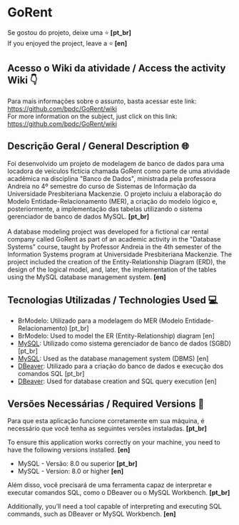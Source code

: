 # GoRent
Se gostou do projeto, deixe uma ⭐️<strong> [pt_br] </strong> <br>
If you enjoyed the project, leave a ⭐️<strong> [en] </strong>

<h2> Acesso o Wiki da atividade / Access the activity Wiki 👇 </h2>

Para mais informações sobre o assunto, basta acessar este link: https://github.com/bpdc/GoRent/wiki <br>
For more information on the subject, just click on this link: https://github.com/bpdc/GoRent/wiki <br>

<h2> Descrição Geral / General Description 🌐 </h2>

Foi desenvolvido um projeto de modelagem de banco de dados para uma locadora de veículos fictícia chamada GoRent como parte de uma atividade acadêmica na disciplina "Banco de Dados", ministrada pela professora Andreia no 4º semestre do curso de Sistemas de Informação da Universidade Presbiteriana Mackenzie. O projeto incluiu a elaboração do Modelo Entidade-Relacionamento (MER), a criação do modelo lógico e, posteriormente, a implementação das tabelas utilizando o sistema gerenciador de banco de dados MySQL. <strong> [pt_br] </strong>
<br>
<br>
A database modeling project was developed for a fictional car rental company called GoRent as part of an academic activity in the "Database Systems" course, taught by Professor Andreia in the 4th semester of the Information Systems program at Universidade Presbiteriana Mackenzie. The project included the creation of the Entity-Relationship Diagram (ERD), the design of the logical model, and, later, the implementation of the tables using the MySQL database management system. <strong> [en] </strong>

<h2> Tecnologias Utilizadas / Technologies Used 💻 </h2>

* BrModelo: Utilizado para a modelagem do MER (Modelo Entidade-Relacionamento) [pt_br]
* BrModelo: Used to model the ER (Entity-Relationship) diagram [en] 
* [MySQL](https://dev.mysql.com/doc/): Utilizado como sistema gerenciador de banco de dados (SGBD) [pt_br]
* [MySQL](https://dev.mysql.com/doc/): Used as the database management system (DBMS) [en]   
* [DBeaver](https://dbeaver.io/docs/): Utilizado para a criação do banco de dados e execução dos comandos SQL [pt_br]
* [DBeaver](https://dbeaver.io/docs/): Used for database creation and SQL query execution [en] 

<h2> Versões Necessárias / Required Versions 🔢 </h2>

<p>Para que esta aplicação funcione corretamente em sua máquina, é necessário que você tenha as seguintes versões instaladas. <strong> [pt_br] </strong> <br></p>
<p>To ensure this application works correctly on your machine, you need to have the following versions installed. <strong> [en] </strong></p>

* MySQL - Versão: 8.0 ou superior <strong>[pt_br]</strong>
* MySQL - Version: 8.0 or higher <strong>[en]</strong>

<p>Além disso, você precisará de uma ferramenta capaz de interpretar e executar comandos SQL, como o DBeaver ou o MySQL Workbench. <strong>[pt_br]</strong></p>
<p>Additionally, you’ll need a tool capable of interpreting and executing SQL commands, such as DBeaver or MySQL Workbench. <strong>[en]</strong></p>

